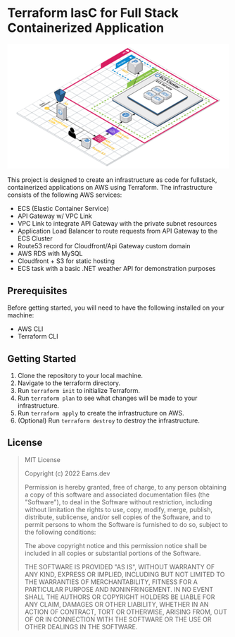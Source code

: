 # Terraform IasC for Full Stack Containerized Application

![Architecture](./architecture.png)

This project is designed to create an infrastructure as code for fullstack, containerized applications on AWS using Terraform. The infrastructure consists of the following AWS services:

- ECS (Elastic Container Service)
- API Gateway w/ VPC Link
- VPC Link to integrate API Gateway with the private subnet resources
- Application Load Balancer to route requests from API Gateway to the ECS Cluster
- Route53 record for Cloudfront/Api Gateway custom domain
- AWS RDS with MySQL
- Cloudfront + S3 for static hosting
- ECS task with a basic .NET weather API for demonstration purposes

## Prerequisites

Before getting started, you will need to have the following installed on your machine:

- AWS CLI
- Terraform CLI

## Getting Started

1. Clone the repository to your local machine.
2. Navigate to the terraform directory.
3. Run `terraform init` to initialize Terraform.
4. Run `terraform plan` to see what changes will be made to your infrastructure.
5. Run `terraform apply` to create the infrastructure on AWS.
6. (Optional) Run `terraform destroy` to destroy the infrastructure.

## License

> MIT License
>
> Copyright (c) 2022 Eams.dev
>
> Permission is hereby granted, free of charge, to any person obtaining a copy
> of this software and associated documentation files (the "Software"), to deal
> in the Software without restriction, including without limitation the rights
> to use, copy, modify, merge, publish, distribute, sublicense, and/or sell
> copies of the Software, and to permit persons to whom the Software is
> furnished to do so, subject to the following conditions:
>
> The above copyright notice and this permission notice shall be included in all
> copies or substantial portions of the Software.
>
> THE SOFTWARE IS PROVIDED "AS IS", WITHOUT WARRANTY OF ANY KIND, EXPRESS OR
> IMPLIED, INCLUDING BUT NOT LIMITED TO THE WARRANTIES OF MERCHANTABILITY,
> FITNESS FOR A PARTICULAR PURPOSE AND NONINFRINGEMENT. IN NO EVENT SHALL THE
> AUTHORS OR COPYRIGHT HOLDERS BE LIABLE FOR ANY CLAIM, DAMAGES OR OTHER
> LIABILITY, WHETHER IN AN ACTION OF CONTRACT, TORT OR OTHERWISE, ARISING FROM,
> OUT OF OR IN CONNECTION WITH THE SOFTWARE OR THE USE OR OTHER DEALINGS IN THE
> SOFTWARE.